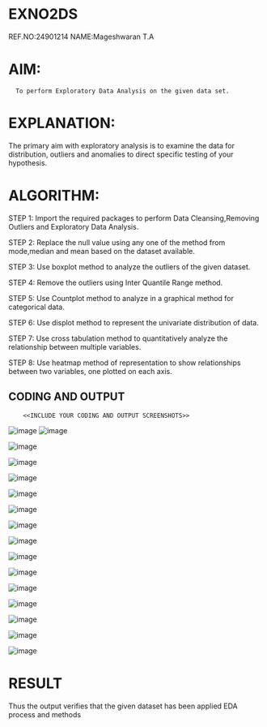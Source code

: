 # EXNO2DS
REF.NO:24901214
NAME:Mageshwaran T.A
# AIM:
      To perform Exploratory Data Analysis on the given data set.
      
# EXPLANATION:
  The primary aim with exploratory analysis is to examine the data for distribution, outliers and anomalies to direct specific testing of your hypothesis.
  
# ALGORITHM:
STEP 1: Import the required packages to perform Data Cleansing,Removing Outliers and Exploratory Data Analysis.

STEP 2: Replace the null value using any one of the method from mode,median and mean based on the dataset available.

STEP 3: Use boxplot method to analyze the outliers of the given dataset.

STEP 4: Remove the outliers using Inter Quantile Range method.

STEP 5: Use Countplot method to analyze in a graphical method for categorical data.

STEP 6: Use displot method to represent the univariate distribution of data.

STEP 7: Use cross tabulation method to quantitatively analyze the relationship between multiple variables.

STEP 8: Use heatmap method of representation to show relationships between two variables, one plotted on each axis.

## CODING AND OUTPUT
        <<INCLUDE YOUR CODING AND OUTPUT SCREENSHOTS>>
![image](https://github.com/user-attachments/assets/3de18cef-12a0-4f28-8e9f-f001858021a8)
![image](https://github.com/user-attachments/assets/98e56842-abd5-455e-ae73-eb4834eb64d9)


![image](https://github.com/user-attachments/assets/50032349-60bc-419f-af45-130af69b1ae9)

![image](https://github.com/user-attachments/assets/6cce4aec-fa43-4333-a970-91a5372d2d3c)

![image](https://github.com/user-attachments/assets/df385032-4915-4820-a48e-4cb15709fc2f)

![image](https://github.com/user-attachments/assets/810fcf83-cf79-4e9c-85d1-6d4cd1e1d4f6)

![image](https://github.com/user-attachments/assets/a52dc437-e8be-4073-9f15-db9b98ab2bd6)

![image](https://github.com/user-attachments/assets/9e6ce3c9-9149-42d7-ad53-63419deecc7d)

![image](https://github.com/user-attachments/assets/67ca08ad-3255-4271-87fd-54085095c31a)


![image](https://github.com/user-attachments/assets/df4fb336-5401-47aa-98ce-ac22eb86e8c5)

![image](https://github.com/user-attachments/assets/53bfcc93-81f9-4ca2-8572-388688cbeb49)

![image](https://github.com/user-attachments/assets/43a39edc-5011-48e6-8769-e5f3b27fc986)

![image](https://github.com/user-attachments/assets/ccbe19b8-cc8d-4b04-9d5b-e09c43d03f30)

![image](https://github.com/user-attachments/assets/c8286f89-21bd-4fd2-8b53-ab70021ccf00)

![image](https://github.com/user-attachments/assets/e660c048-a27a-4581-beea-5030eb95247b)

![image](https://github.com/user-attachments/assets/cb99c688-4685-4ecd-a2d3-c8304e15de3c)

# RESULT
Thus the output verifies that the given dataset has been applied EDA process and methods
      

